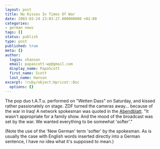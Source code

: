 ```yaml
---
layout: post
title: No Kisses In Times Of War
date: 2003-03-24 23:03:27.000000000 +01:00
categories:
- german news
tags: []
status: publish
type: post
published: true
meta: {}
author:
  login: shanson
  email: papascott-wp@gmail.com
  display_name: PapaScott
  first_name: Scott
  last_name: Hanson
excerpt: !ruby/object:Hpricot::Doc
  options: {}
---
```

<p>The pop duo t.A.T.u. performed on "Wetten Dass" on Saturday, and kissed rather passionately on stage. ZDF turned the cameras away... because of the war in Iraq! A network spokesman was quoted in the <a title="Es gibt doch zwei Rudi Völler" href="http://www.abendblatt.de/daten/2003/03/24/137560.html">Abendblatt</a>. "It wasn't appropriate for a family show. And the mood of the broadcast was set by the war. We wanted everything to be somewhat 'softer'." </p>
<p>(Note the use of the 'New German' term 'softer' by the spokesman. As is usually the case with English words inserted directly into a German sentence, I have no idea what it's supposed to mean.)</p>
